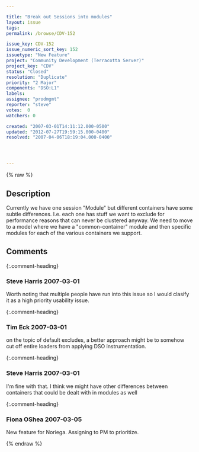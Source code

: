 ```yaml
---

title: "Break out Sessions into modules"
layout: issue
tags: 
permalink: /browse/CDV-152

issue_key: CDV-152
issue_numeric_sort_key: 152
issuetype: "New Feature"
project: "Community Development (Terracotta Server)"
project_key: "CDV"
status: "Closed"
resolution: "Duplicate"
priority: "2 Major"
components: "DSO:L1"
labels: 
assignee: "prodmgmt"
reporter: "steve"
votes:  0
watchers: 0

created: "2007-03-01T14:11:12.000-0500"
updated: "2012-07-27T19:59:15.000-0400"
resolved: "2007-04-06T18:19:04.000-0400"




---
```


{% raw %}

## Description

<div markdown="1" class="description">

Currently we have one session "Module" but different containers have some subtle differences. I.e. each one has stuff we want to exclude for performance reasons that can never be clustered anyway. We need to move to a model where we have a "common-container" module and then specific modules for each of the various containers we support.

</div>

## Comments


{:.comment-heading}
### **Steve Harris** <span class="date">2007-03-01</span>

<div markdown="1" class="comment">

Worth noting that multiple people have run into this issue so I would clasify it as a high priority usability issue.

</div>


{:.comment-heading}
### **Tim Eck** <span class="date">2007-03-01</span>

<div markdown="1" class="comment">

on the topic of default excludes, a better approach might be to somehow cut off entire loaders from applying DSO instrumentation. 

</div>


{:.comment-heading}
### **Steve Harris** <span class="date">2007-03-01</span>

<div markdown="1" class="comment">

I'm fine with that. I think we might have other differences between containers that could be dealt with in modules as well

</div>


{:.comment-heading}
### **Fiona OShea** <span class="date">2007-03-05</span>

<div markdown="1" class="comment">

New feature for Noriega. Assigning to PM to prioritize.

</div>



{% endraw %}
